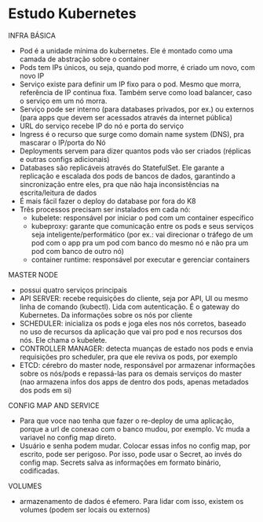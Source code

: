 # Estudo Kubernetes

INFRA BÁSICA

  - Pod é a unidade mínima do kubernetes. Ele é montado como uma camada de abstração sobre o container
  - Pods tem IPs únicos, ou seja, quando pod morre, é criado um novo, com novo IP
  - Serviço existe para definir um IP fixo para o pod. Mesmo que morra, referência de IP continua fixa. Também serve como load balancer, caso o serviço em um nó morra. 
  - Serviço pode ser interno (para databases privados, por ex.) ou externos (para apps que devem ser acessados através da internet pública)
  - URL do serviço recebe IP do nó e porta do serviço
  - Ingress é o recurso que surge como domain name system (DNS), pra mascarar o IP/porta do Nó
  - Deployments servem para dizer quantos pods vão ser criados (réplicas e outras configs adicionais)
  - Databases são replicáveis através do StatefulSet. Ele garante a replicação e escalada dos pods de bancos de dados, garantindo a sincronização entre eles, pra que não haja inconsistências na escrita/leitura de dados
  - É mais fácil fazer o deploy do database por fora do K8
  - Três processos precisam ser instalados em cada nó:
    - kubelete: responsável por iniciar o pod com um container específico
    - kubeproxy: garante que comunicação entre os pods e seus serviços seja inteligente/performático (por ex.: vai direcionar o tráfego de um pod com o app pra um pod com banco do mesmo nó e não pra um pod com banco de outro nó)
    - container runtime: responsável por executar e gerenciar containers

MASTER NODE
  - possui quatro serviços principais
  - API SERVER: recebe requisições do cliente, seja por API, UI ou mesmo linha de comando (kubectl). Lida com autenticação. É o gateway do Kubernetes. Da informações sobre os nós por cliente
  - SCHEDULER: inicializa os pods e joga eles nos nós corretos, baseado no uso de recursos da aplicação que vai pro pod e nos recursos dos nós. Ele chama o kubelete.
  - CONTROLLER MANAGER: detecta muanças de estado nos pods e envia requisições pro scheduler, pra que ele reviva os pods, por exemplo
  - ETCD: cérebro do master node, responsável por armazenar informações sobre os nós/pods e repassá-las para os demais serviços do master (nao armazena infos dos apps de dentro dos pods, apenas metadados dos pods em si)

CONFIG MAP AND SERVICE
  - Para que voce nao tenha que fazer o re-deploy de uma aplicação, porque a url de conexao com o banco mudou, por exemplo. Vc muda a variavel no config map direto.
  - Usuário e senha podem mudar. Colocar essas infos no config map, por escrito, pode ser perigoso. Por isso, pode usar o Secret, ao invés do config map. Secrets salva as informações em formato binário, codificadas.

VOLUMES
  - armazenamento de dados é efemero. Para lidar com isso, existem os volumes (podem ser locais ou externos)
    
